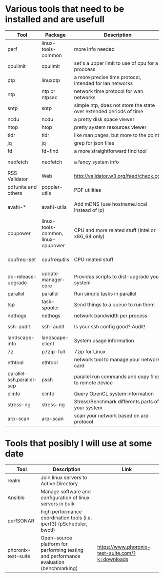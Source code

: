 Various tools that need to be installed and are usefull
=======================================================

|Tool|Package|Description|Distribution|
|----|-------|-----------|------------|
|perf|linux-tools-common|more info needed|Ubuntu18.04|
|cpulimit|cpulimit|set's a upper limit to use of cpu for a proccess|Ubuntu18.04|
|ptp|linuxptp|a more precise time protocal, intended for lan networks|Ubuntu18.04|
|ntp|ntp or ntpsec|network time protocol for wan networks|Ubuntu18.04|
|sntp|sntp|simple ntp, does not store the state over extended periods of time|Ubuntu18.04|
|ncdu|ncdu|a pretty disk space viewer|Ubuntu18.04|
|htop|htop|pretty system resources viewer|Ubuntu18.04|
|tldr|tldr|like man pages, but more to the point|Ubuntu18.04|
|jq|jq|grep for json files|Ubuntu18.04|
|fd|fd-find|a more straightforward find tool|Ubuntu20.04|
|neofetch|neofetch|a fancy system info|debian 9 stretch|
|RSS Validator|Web|http://validator.w3.org/feed/check.cgi|any|
|pdfunite and others|poppler-utils|PDF utilities|Ubuntu20.04|
|avahi-\*|avahi-utils|Add mDNS (use hostname.local instead of ip)|Ubuntu20.04, Debian 9 Stretch|
|cpupower|linux-tools-common, linux-cpupower|CPU and more related stuff (Intel or x86_64 only)|ubuntu20.04, Debian 9 Stretch|
|cpufreq-set|cpufrequtils|CPU related stuff|Ubuntu20.04, Debian 9 Stretch|
|do-release-upgrade|update-manager-core|Provides scripts to dist-upgrade your system|Ubuntu18.04|
|parallel|parallel|Run simple tasks in parallel|Ubuntu20.04|
|tsp|task-spooler|Send things to a queue to run them|Ubuntu20.04|
|nethogs|nethogs|network bandwidth per process|Ubuntu20.04|
|ssh-audit|ssh-audit|Is your ssh config good? Audit!|Raspbian 10 buster|
|landscape-info|landscape-client|System usage information|Ubuntu20.04|
|7z|p7zip-full|7zip for Linux|Ubuntu20.04|
|ethtool|ethtool|network tool to manage your network card|Ubuntu20.04|
|parallel-ssh,parallel-scp|pssh|parallel run commands and copy files to remote device|Ubuntu20.04|
|clinfo|clinfo|Query OpenCL system information|Ubuntu20.04|
|stress-ng|stress-ng|Stress/Benchmark differents parts of your system|Ubuntu20.04|
|arp-scan|arp-scan|scan your network based on arp protocol|Ubuntu20.04|

Tools that posibly I will use at some date
==========================================

|Tool|Description|Link|
|----|-----------|----|
|realm|Join linux servers to Active Directory||
|Ansible|Manage software and configuration of linux servers in bulk||
|perfSONAR|high performance coordination tools (i.e. iperf3) (pScheduler, bwctl)||
|phoronix-test-suite|Open-source platform for performing testing and performance evaluation (benchmarking)|https://www.phoronix-test-suite.com/?k=downloads|
